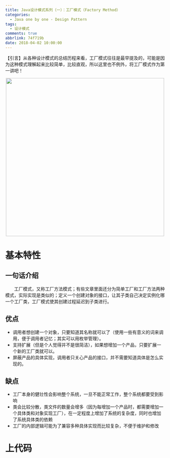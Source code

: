 ```yaml
---
title: Java设计模式系列（一）：工厂模式（Factory Method）
categories:
  - Java one by one - Design Pattern
tags:
  - 设计模式
comments: true
abbrlink: 74f719b
date: 2018-04-02 10:00:00
---
```

【引言】从各种设计模式的总结历程来看，工厂模式往往是最早提及的，可能是因为这种模式理解起来比较简单，比较直观，所以这里也不例外，将工厂模式作为第一讲吧！
<div align=center><img src="/img/2018/2018-08-20-01.jpg" width="500"/></div>
<!-- more -->

# 基本特性

## 一句话介绍
&emsp;&emsp;工厂模式，又称工厂方法模式；有些文章里面还分为简单工厂和工厂方法两种模式，实际实现是类似的；定义一个创建对象的接口，让其子类自己决定实例化哪一个工厂类，工厂模式使其创建过程延迟到子类进行。

## 优点
- 调用者想创建一个对象，只要知道其名称就可以了（使用一些有意义的词来调用，便于调用者记忆；其实可以用枚举管理）。 
- 支持扩展（但是个人觉得并不是很简洁），如果想增加一个产品，只要扩展一个新的工厂类就可以。 
- 屏蔽产品的具体实现，调用者只关心产品的接口，并不需要知道具体是怎么实现的。

## 缺点
- 工厂本身的健壮性会影响整个系统，一旦不能正常工作，整个系统都要受到影响
- 类会比较分散，类文件的数量会增多（因为每增加一个产品时，都需要增加一个具体类和对象实现工厂），在一定程度上增加了系统的复杂度，同时也增加了系统具体类的依赖
- 工厂的内部逻辑可能为了兼容多种具体实现而比较复杂，不便于维护和修改

# 上代码
